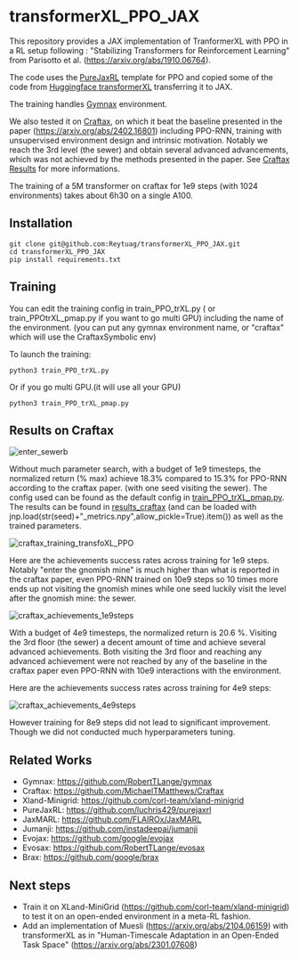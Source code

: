 # transformerXL_PPO_JAX

This repository provides a JAX implementation of TranformerXL with PPO in a RL setup following :  "Stabilizing Transformers for Reinforcement Learning" from Parisotto et al. (https://arxiv.org/abs/1910.06764). 

The code uses the [PureJaxRL](https://github.com/luchris429/purejaxrl) template for PPO and copied some of the code from [Huggingface transformerXL](https://github.com/huggingface/transformers/blob/v4.40.1/src/transformers/models/deprecated/transfo_xl/modeling_transfo_xl.py) transferring it to JAX.

The training handles [Gymnax](https://github.com/RobertTLange/gymnax) environment. 

We also tested it on [Craftax](https://github.com/MichaelTMatthews/Craftax/tree/main/craftax), on which it beat the baseline presented in the paper (https://arxiv.org/abs/2402.16801) including PPO-RNN, training with unsupervised environment design and intrinsic motivation. Notably we reach the 3rd level (the sewer) and obtain several advanced advancements, which was not achieved by the methods presented in the paper. See [Craftax Results](#results-on-craftax) for more informations. 

The training of a 5M transformer on craftax for 1e9 steps (with 1024 environments) takes about 6h30 on a single A100. 

## Installation

```
git clone git@github.com:Reytuag/transformerXL_PPO_JAX.git
cd transformerXL_PPO_JAX
pip install requirements.txt
```
## Training 

You can edit the training config in train_PPO_trXL.py ( or train_PPOtrXL_pmap.py if you want to go multi GPU) including the name of the environment. (you can put any gymnax environment name, or "craftax" which will use the CraftaxSymbolic env)   

To launch the training: 
```
python3 train_PPO_trXL.py
```
Or if you go multi GPU.(it will use all your GPU) 
```
python3 train_PPO_trXL_pmap.py
```

## Results on Craftax 

![enter_sewerb](https://github.com/Reytuag/transformerXL_PPO_JAX/assets/76616547/b517835d-bcfd-4f49-866d-9a6123face18)

Without much parameter search, with a budget of 1e9 timesteps, the normalized return (\% max) achieve 18.3\% compared to 15.3\% for PPO-RNN according to the craftax paper. (with one seed visiting the sewer). 
The config used can be found as the default config in [train_PPO_trXL_pmap.py](train_PPO_trXL_pmap.py). The results can be found in [results_craftax](results_craftax)  (and can be loaded with jnp.load(str(seed)+"_metrics.npy",allow_pickle=True).item()) as well as the trained parameters. 

![craftax_training_transfoXL_PPO](https://github.com/Reytuag/transformerXL_PPO_JAX/assets/76616547/80140a56-a77e-418e-86d7-305a6e43c5ac)


Here are the achievements success rates across training for 1e9 steps. Notably "enter the gnomish mine" is much higher than what is reported in the craftax paper, even PPO-RNN trained on 10e9 steps so 10 times more ends up not visiting the gnomish mines while one seed luckily visit the level after the gnomish mine: the sewer. 

![craftax_achievements_1e9steps](https://github.com/Reytuag/transformerXL_PPO_JAX/assets/76616547/00fb0c23-057c-4607-a36e-58cc8186f89c)
  


With a budget of 4e9 timesteps, the normalized return is 20.6 \%. Visiting the 3rd floor (the sewer) a decent amount of time and achieve several advanced achievements. Both visiting the 3rd floor and reaching any advanced achievement were not reached by any of the baseline in the craftax paper even PPO-RNN with 10e9 interactions with the environment. 

Here are the achievements success rates across training for 4e9 steps: 

![craftax_achievements_4e9steps](https://github.com/Reytuag/transformerXL_PPO_JAX/assets/76616547/d3d67b6b-38c6-4cf8-a323-4234b0fe3fd7)


However training for 8e9 steps did not lead to significant improvement. Though we did not conducted much hyperparameters tuning.  


## Related Works 
* Gymnax: https://github.com/RobertTLange/gymnax
* Craftax: https://github.com/MichaelTMatthews/Craftax
* Xland-Minigrid: https://github.com/corl-team/xland-minigrid
* PureJaxRL: https://github.com/luchris429/purejaxrl
* JaxMARL: https://github.com/FLAIROx/JaxMARL
* Jumanji: https://github.com/instadeepai/jumanji
* Evojax: https://github.com/google/evojax
* Evosax: https://github.com/RobertTLange/evosax
* Brax: https://github.com/google/brax


## Next steps 

* Train it on XLand-MiniGrid (https://github.com/corl-team/xland-minigrid) to test it on an open-ended environment in a meta-RL fashion.
* Add an implementation of Muesli (https://arxiv.org/abs/2104.06159) with transformerXL as in "Human-Timescale Adaptation in an Open-Ended Task Space" (https://arxiv.org/abs/2301.07608)



